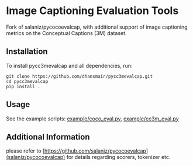 Image Captioning Evaluation Tools
===================

Fork of salaniz/pycocoevalcap, with additional support of image captioning metrics on the Conceptual Captions (3M) dataset.


## Installation ##
To install pycc3mevalcap and all dependencies, run:
```
git clone https://github.com/dhansmair/pycc3mevalcap.git
cd pycc3mevalcap
pip install .
```

## Usage ##
See the example scripts: [example/coco_eval.py](example/coco_eval.py), [example/cc3m_eval.py](example/cc3m_eval.py)

## Additional Information ##
please refer to [https://github.com/salaniz/pycocoevalcap](salaniz/pycocoevalcap) for details regarding scorers, tokenizer etc.
